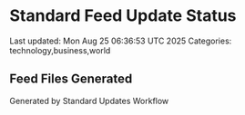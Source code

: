 # Standard Feed Update Status
Last updated: Mon Aug 25 06:36:53 UTC 2025
Categories: technology,business,world

## Feed Files Generated

Generated by Standard Updates Workflow
